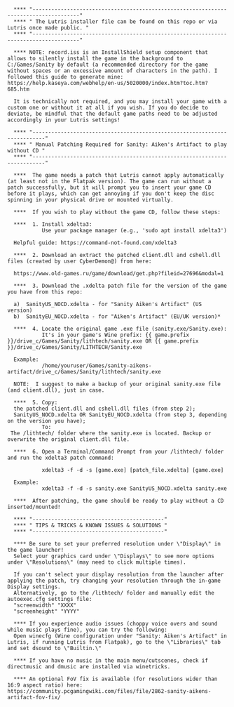       **** "-------------------------------------------------------------------------------------"
      **** " The Lutris installer file can be found on this repo or via Lutris once made public. "
      **** "-------------------------------------------------------------------------------------"

      **** NOTE: record.iss is an InstallShield setup component that allows to silently install the game in the background to C:/Games/Sanity by default (a recommended directory for the game without spaces or an excessive amount of characters in the path). I followed this guide to generate mine: https://help.kaseya.com/webhelp/en-us/5020000/index.htm?toc.htm?685.htm
      
      It is technically not required, and you may install your game with a custom one or without it at all if you wish. If you do decide to deviate, be mindful that the default game paths need to be adjusted accordingly in your Lutris settings!
      
      **** "--------------------------------------------------------------------------"
      **** " Manual Patching Required for Sanity: Aiken's Artifact to play without CD "
      **** "--------------------------------------------------------------------------"
      
      ****  The game needs a patch that Lutris cannot apply automatically (at least not in the Flatpak version). The game can run without a patch successfully, but it will prompt you to insert your game CD before it plays, which can get annoying if you don't keep the disc spinning in your physical drive or mounted virtually.
            
      ****  If you wish to play without the game CD, follow these steps:

      ****  1. Install xdelta3:
               Use your package manager (e.g., 'sudo apt install xdelta3')
               
      Helpful guide: https://command-not-found.com/xdelta3

      ****  2. Download an extract the patched client.dll and cshell.dll files (created by user CyberDemon@) from here:
      
      https://www.old-games.ru/game/download/get.php?fileid=27696&modal=1
      
      ****  3. Download the .xdelta patch file for the version of the game you have from this repo:
      
      a)  SanityUS_NOCD.xdelta - for "Sanity Aiken's Artifact" (US version)
      b)  SanityEU_NOCD.xdelta - for "Aiken's Artifact" (EU/UK version)*

      ****  4. Locate the original game .exe file (sanity.exe/Sanity.exe):
               It's in your game's Wine prefix: {{ game.prefix }}/drive_c/Games/Sanity/lithtech/sanity.exe OR {{ game.prefix }}/drive_c/Games/Sanity/LITHTECH/Sanity.exe

      Example:
               /home/youruser/Games/sanity-aikens-artifact/drive_c/Games/Sanity/lithtech/sanity.exe

      NOTE:  I suggest to make a backup of your original sanity.exe file (and client.dll), just in case.
      
      ****  5. Copy:
      the patched client.dll and cshell.dll files (from step 2);
      SanityUS_NOCD.xdelta OR SanityEU_NOCD.xdelta (from step 3, depending on the version you have);
               To:
     The /lithtech/ folder where the sanity.exe is located. Backup or overwrite the original client.dll file.

      ****  6. Open a Terminal/Command Prompt from your /lithtech/ folder and run the xdelta3 patch command:

               xdelta3 -f -d -s [game.exe] [patch_file.xdelta] [game.exe]

      Example:
               xdelta3 -f -d -s sanity.exe SanityUS_NOCD.xdelta sanity.exe

      ****  After patching, the game should be ready to play without a CD inserted/mounted!

      **** "------------------------------------------"
      **** " TIPS & TRICKS & KNOWN ISSUES & SOLUTIONS "
      **** "------------------------------------------"

      **** Be sure to set your preferred resolution under \"Display\" in the game launcher!
      Select your graphics card under \"Displays\" to see more options under \"Resolutions\" (may need to click multiple times).

      If you can't select your display resolution from the launcher after applying the patch, try changing your resolution through the in-game Display settings.
      Alternatively, go to the /lithtech/ folder and manually edit the autoexec.cfg settings file:
      "screenwidth" "XXXX"
      "screenheight" "YYYY"
      
      **** If you experience audio issues (choppy voice overs and sound while music plays fine), you can try the following:
      Open winecfg (Wine configuration under "Sanity: Aiken's Artifact" in Lutris, if running Lutris from Flatpak), go to the \"Libraries\" tab and set dsound to \"Builtin.\"
      
      **** If you have no music in the main menu/cutscenes, check if directmusic and dmusic are installed via winetricks.

      **** An optional FoV fix is available (for resolutions wider than 16:9 aspect ratio) here: https://community.pcgamingwiki.com/files/file/2862-sanity-aikens-artifact-fov-fix/
